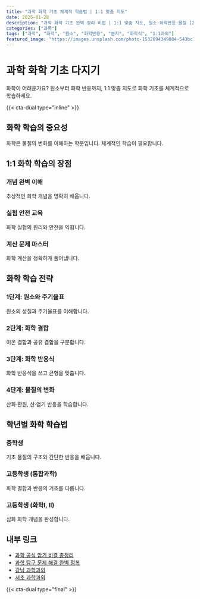 ```yaml
---
title: "과학 화학 기초 체계적 학습법 | 1:1 맞춤 지도"
date: 2025-01-28
description: "과학 화학 기초 완벽 정리 비법 | 1:1 맞춤 지도, 원소·화학반응·물질 [2025년]"
categories: ["과목"]
tags: ["과학", "화학", "원소", "화학반응", "분자", "화학식", "1:1과외"]
featured_image: "https://images.unsplash.com/photo-1532094349884-543bc11b234d?w=1200&h=630&fit=crop"
---
```


# 과학 화학 기초 다지기

화학이 어려운가요? 원소부터 화학 반응까지, 1:1 맞춤 지도로 화학 기초를 체계적으로 학습하세요.

{{< cta-dual type="inline" >}}

## 화학 학습의 중요성

화학은 물질의 변화를 이해하는 학문입니다. 체계적인 학습이 필요합니다.

## 1:1 화학 학습의 장점

### 개념 완벽 이해
추상적인 화학 개념을 명확히 배웁니다.

### 실험 안전 교육
화학 실험의 원리와 안전을 익힙니다.

### 계산 문제 마스터
화학 계산을 정확하게 풀어냅니다.

## 화학 학습 전략

### 1단계: 원소와 주기율표
원소의 성질과 주기율표를 이해합니다.

### 2단계: 화학 결합
이온 결합과 공유 결합을 구분합니다.

### 3단계: 화학 반응식
화학 반응식을 쓰고 균형을 맞춥니다.

### 4단계: 물질의 변화
산화·환원, 산·염기 반응을 학습합니다.

## 학년별 화학 학습법

### 중학생
기초 물질의 구조와 간단한 반응을 배웁니다.

### 고등학생 (통합과학)
화학 결합과 반응의 기초를 다룹니다.

### 고등학생 (화학I, II)
심화 화학 개념을 완성합니다.

## 내부 링크
- [과학 공식 암기 비결 총정리](../../subjects/science/science-formula-memorization/)
- [과학 탐구 문제 해결 완벽 정복](../../subjects/science/science-problem-solving/)
- [강남 과학과외](../../local/gangnam-science/)
- [서초 과학과외](../../local/seocho-science/)

{{< cta-dual type="final" >}}
